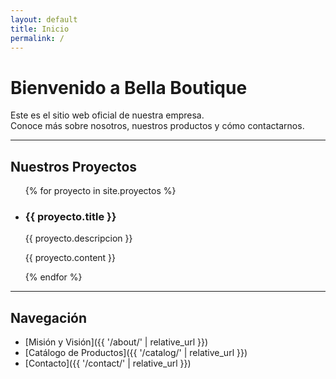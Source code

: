 ```yaml
---
layout: default
title: Inicio
permalink: /
---
```


# Bienvenido a Bella Boutique

Este es el sitio web oficial de nuestra empresa.  
Conoce más sobre nosotros, nuestros productos y cómo contactarnos.

---

## Nuestros Proyectos

<ul>
  {% for proyecto in site.proyectos %}
    <li>
      <h3>{{ proyecto.title }}</h3>
      <p>{{ proyecto.descripcion }}</p>
      <p>{{ proyecto.content }}</p>
    </li>
  {% endfor %}
</ul>

---


## Navegación

- [Misión y Visión]({{ '/about/' | relative_url }})
- [Catálogo de Productos]({{ '/catalog/' | relative_url }})
- [Contacto]({{ '/contact/' | relative_url }})



